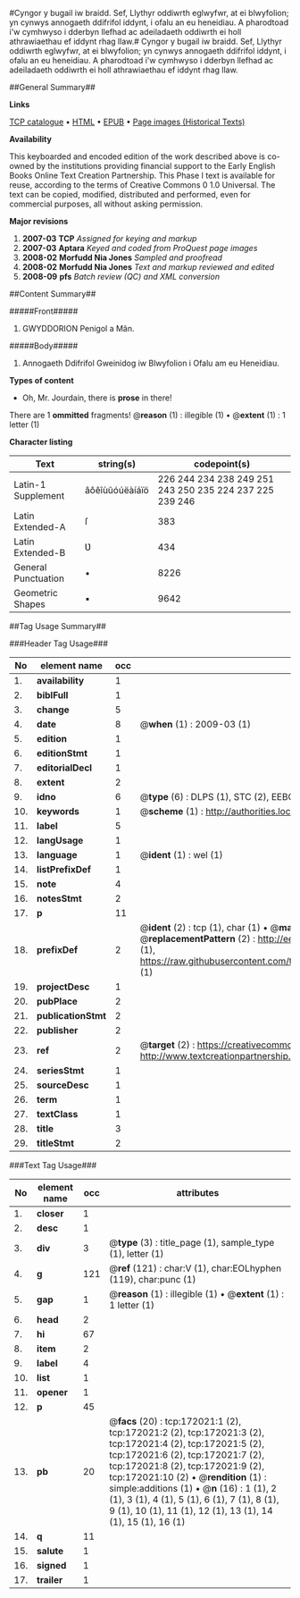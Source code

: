 #Cyngor y bugail iw braidd. Sef, Llythyr oddiwrth eglwyfwr, at ei blwyfolion; yn cynwys annogaeth ddifrifol iddynt, i ofalu an eu heneidiau. A pharodtoad i'w cymhwyso i dderbyn llefhad ac adeiladaeth oddiwrth ei holl athrawiaethau ef iddynt rhag llaw.#
Cyngor y bugail iw braidd. Sef, Llythyr oddiwrth eglwyfwr, at ei blwyfolion; yn cynwys annogaeth ddifrifol iddynt, i ofalu an eu heneidiau. A pharodtoad i'w cymhwyso i dderbyn llefhad ac adeiladaeth oddiwrth ei holl athrawiaethau ef iddynt rhag llaw.

##General Summary##

**Links**

[TCP catalogue](http://www.ota.ox.ac.uk/tcp/)  • 
[HTML](http://tei.it.ox.ac.uk/tcp/Texts-HTML/free/A81/A81201.html)  • 
[EPUB](http://tei.it.ox.ac.uk/tcp/Texts-EPUB/free/A81/A81201.epub) • 
[Page images (Historical Texts)](https://data.historicaltexts.jisc.ac.uk/view?pubId=eebo-43663272e&pageId=eebo-43663272e-172021-1)

**Availability**

This keyboarded and encoded edition of the
	       work described above is co-owned by the institutions
	       providing financial support to the Early English Books
	       Online Text Creation Partnership. This Phase I text is
	       available for reuse, according to the terms of Creative
	       Commons 0 1.0 Universal. The text can be copied,
	       modified, distributed and performed, even for
	       commercial purposes, all without asking permission.

**Major revisions**

1. __2007-03__ __TCP__ *Assigned for keying and markup*
1. __2007-03__ __Aptara__ *Keyed and coded from ProQuest page images*
1. __2008-02__ __Morfudd Nia Jones__ *Sampled and proofread*
1. __2008-02__ __Morfudd Nia Jones__ *Text and markup reviewed and edited*
1. __2008-09__ __pfs__ *Batch review (QC) and XML conversion*

##Content Summary##

#####Front#####

1. GWYDDORION Penigol a Mân.

#####Body#####

1. Annogaeth Ddifrifol Gweinidog iw Blwyfolion
i Ofalu am eu Heneidiau.

**Types of content**

  * Oh, Mr. Jourdain, there is **prose** in there!

There are 1 **ommitted** fragments! 
 @__reason__ (1) : illegible (1)  •  @__extent__ (1) : 1 letter (1)

**Character listing**


|Text|string(s)|codepoint(s)|
|---|---|---|
|Latin-1 Supplement|âôêîùûóúëàíáïö|226 244 234 238 249 251 243 250 235 224 237 225 239 246|
|Latin Extended-A|ſ|383|
|Latin Extended-B|Ʋ|434|
|General Punctuation|•|8226|
|Geometric Shapes|▪|9642|

##Tag Usage Summary##

###Header Tag Usage###

|No|element name|occ|attributes|
|---|---|---|---|
|1.|__availability__|1||
|2.|__biblFull__|1||
|3.|__change__|5||
|4.|__date__|8| @__when__ (1) : 2009-03 (1)|
|5.|__edition__|1||
|6.|__editionStmt__|1||
|7.|__editorialDecl__|1||
|8.|__extent__|2||
|9.|__idno__|6| @__type__ (6) : DLPS (1), STC (2), EEBO-CITATION (1), OCLC (1), VID (1)|
|10.|__keywords__|1| @__scheme__ (1) : http://authorities.loc.gov/ (1)|
|11.|__label__|5||
|12.|__langUsage__|1||
|13.|__language__|1| @__ident__ (1) : wel (1)|
|14.|__listPrefixDef__|1||
|15.|__note__|4||
|16.|__notesStmt__|2||
|17.|__p__|11||
|18.|__prefixDef__|2| @__ident__ (2) : tcp (1), char (1)  •  @__matchPattern__ (2) : ([0-9\-]+):([0-9IVX]+) (1), (.+) (1)  •  @__replacementPattern__ (2) : http://eebo.chadwyck.com/downloadtiff?vid=$1&page=$2 (1), https://raw.githubusercontent.com/textcreationpartnership/Texts/master/tcpchars.xml#$1 (1)|
|19.|__projectDesc__|1||
|20.|__pubPlace__|2||
|21.|__publicationStmt__|2||
|22.|__publisher__|2||
|23.|__ref__|2| @__target__ (2) : https://creativecommons.org/publicdomain/zero/1.0/ (1), http://www.textcreationpartnership.org/docs/. (1)|
|24.|__seriesStmt__|1||
|25.|__sourceDesc__|1||
|26.|__term__|1||
|27.|__textClass__|1||
|28.|__title__|3||
|29.|__titleStmt__|2||


###Text Tag Usage###

|No|element name|occ|attributes|
|---|---|---|---|
|1.|__closer__|1||
|2.|__desc__|1||
|3.|__div__|3| @__type__ (3) : title_page (1), sample_type (1), letter (1)|
|4.|__g__|121| @__ref__ (121) : char:V (1), char:EOLhyphen (119), char:punc (1)|
|5.|__gap__|1| @__reason__ (1) : illegible (1)  •  @__extent__ (1) : 1 letter (1)|
|6.|__head__|2||
|7.|__hi__|67||
|8.|__item__|2||
|9.|__label__|4||
|10.|__list__|1||
|11.|__opener__|1||
|12.|__p__|45||
|13.|__pb__|20| @__facs__ (20) : tcp:172021:1 (2), tcp:172021:2 (2), tcp:172021:3 (2), tcp:172021:4 (2), tcp:172021:5 (2), tcp:172021:6 (2), tcp:172021:7 (2), tcp:172021:8 (2), tcp:172021:9 (2), tcp:172021:10 (2)  •  @__rendition__ (1) : simple:additions (1)  •  @__n__ (16) : 1 (1), 2 (1), 3 (1), 4 (1), 5 (1), 6 (1), 7 (1), 8 (1), 9 (1), 10 (1), 11 (1), 12 (1), 13 (1), 14 (1), 15 (1), 16 (1)|
|14.|__q__|11||
|15.|__salute__|1||
|16.|__signed__|1||
|17.|__trailer__|1||
